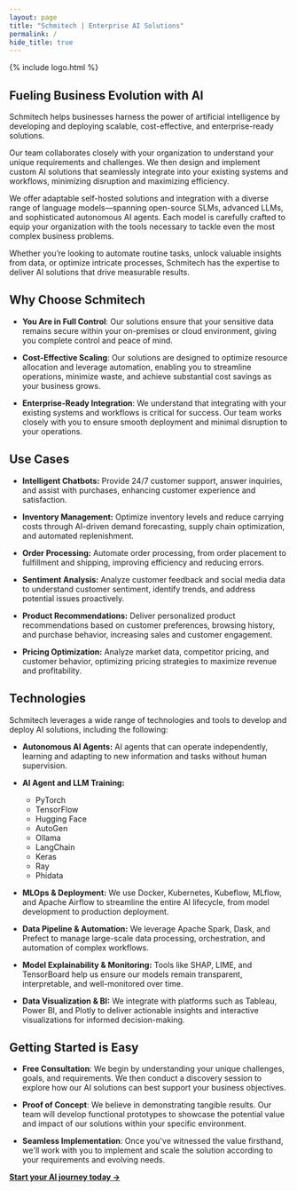 ```yaml
---
layout: page
title: "Schmitech | Enterprise AI Solutions"
permalink: /
hide_title: true
---
```


{% include logo.html %}

## Fueling Business Evolution with AI

Schmitech helps businesses harness the power of artificial intelligence by developing and deploying scalable, cost-effective, and enterprise-ready solutions.

Our team collaborates closely with your organization to understand your unique requirements and challenges. We then design and implement custom AI solutions that seamlessly integrate into your existing systems and workflows, minimizing disruption and maximizing efficiency.

We offer adaptable self-hosted solutions and integration with a diverse range of language models—spanning open-source SLMs, advanced LLMs, and sophisticated autonomous AI agents. Each model is carefully crafted to equip your organization with the tools necessary to tackle even the most complex business problems.

Whether you’re looking to automate routine tasks, unlock valuable insights from data, or optimize intricate processes, Schmitech has the expertise to deliver AI solutions that drive measurable results.

## Why Choose Schmitech

- **You Are in Full Control**: Our solutions ensure that your sensitive data remains secure within your on-premises or cloud environment, giving you complete control and peace of mind.
  
- **Cost-Effective Scaling**: Our solutions are designed to optimize resource allocation and leverage automation, enabling you to streamline operations, minimize waste, and achieve substantial cost savings as your business grows.
    
- **Enterprise-Ready Integration**: We understand that integrating with your existing systems and workflows is critical for success. Our team works closely with you to ensure smooth deployment and minimal disruption to your operations.

## Use Cases

- **Intelligent Chatbots:** Provide 24/7 customer support, answer inquiries, and assist with purchases, enhancing customer experience and satisfaction.

- **Inventory Management:** Optimize inventory levels and reduce carrying costs through AI-driven demand forecasting, supply chain optimization, and automated replenishment.

- **Order Processing:** Automate order processing, from order placement to fulfillment and shipping, improving efficiency and reducing errors.

- **Sentiment Analysis:** Analyze customer feedback and social media data to understand customer sentiment, identify trends, and address potential issues proactively.

- **Product Recommendations:** Deliver personalized product recommendations based on customer preferences, browsing history, and purchase behavior, increasing sales and customer engagement.

- **Pricing Optimization:** Analyze market data, competitor pricing, and customer behavior, optimizing pricing strategies to maximize revenue and profitability.


## Technologies

Schmitech leverages a wide range of technologies and tools to develop and deploy AI solutions, including the following:

- **Autonomous AI Agents:** AI agents that can operate independently, learning and adapting to new information and tasks without human supervision.

- **AI Agent and LLM Training:**
	+ PyTorch
	+ TensorFlow
	+ Hugging Face
	+ AutoGen
	+ Ollama
	+ LangChain
	+ Keras
	+ Ray
	+ Phidata

- **MLOps & Deployment:** We use Docker, Kubernetes, Kubeflow, MLflow, and Apache Airflow to streamline the entire AI lifecycle, from model development to production deployment.

- **Data Pipeline & Automation:** We leverage Apache Spark, Dask, and Prefect to manage large-scale data processing, orchestration, and automation of complex workflows.

- **Model Explainability & Monitoring:** Tools like SHAP, LIME, and TensorBoard help us ensure our models remain transparent, interpretable, and well-monitored over time.

- **Data Visualization & BI:** We integrate with platforms such as Tableau, Power BI, and Plotly to deliver actionable insights and interactive visualizations for informed decision-making.


## Getting Started is Easy

- **Free Consultation**: We begin by understanding your unique challenges, goals, and requirements. We then conduct a discovery session to explore how our AI solutions can best support your business objectives.
   
- **Proof of Concept**: We believe in demonstrating tangible results. Our team will develop functional prototypes to showcase the potential value and impact of our solutions within your specific environment.
   
- **Seamless Implementation**: Once you've witnessed the value firsthand, we'll work with you to implement and scale the solution according to your requirements and evolving needs.

**[Start your AI journey today →](/contact)**